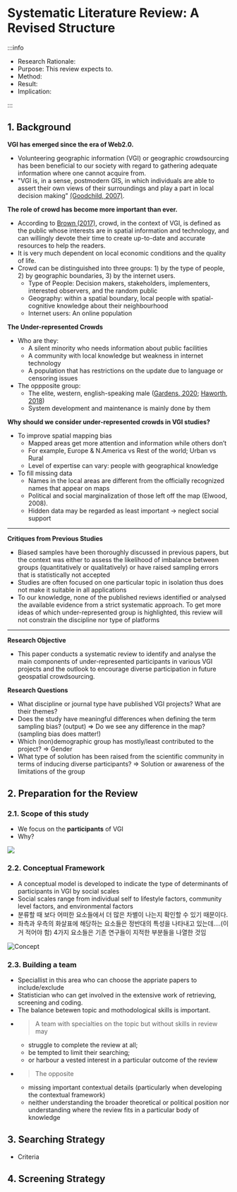 # Systematic Literature Review: A Revised Structure
:::info
* Research Rationale: 
* Purpose: This review expects to.
* Method: 
* Result: 
* Implication: 
       
:::

## 1. Background
**VGI has emerged since the era of Web2.0.** 
* Volunteering geographic information (VGI) or geographic crowdsourcing has been beneficial to our society with regard to gathering adequate information where one cannot acquire from.
* "VGI is, in a sense, postmodern GIS, in which individuals are able to assert their own views of their surroundings and play a part in local decision making" [(Goodchild, 2007)](https://www.esri.com/news/arcuser/0410/vgi.html).


**The role of crowd has become more important than ever.**
* According to [Brown (2017)](https://onlinelibrary.wiley.com/doi/full/10.1111/tgis.12207), crowd, in the context of VGI, is defined as the public whose interests are in spatial information and technology, and can willingly devote their time to create up-to-date and accurate resources to help the readers. 
* It is very much dependent on local economic conditions and the quality of life.
* Crowd can be distinguished into three groups: 1) by the type of people, 2) by geographic boundaries, 3) by the internet users.
    - Type of People: Decision makers, stakeholders, implementers, interested observers, and the random public
    - Geography: within a spatial boundary, local people with spatial-cognitive knowledge about their neighbourhood
    - Internet users: An online population


**The Under-represented Crowds**
* Who are they: 
    * A silent minority who needs information about public facilities
    * A community with local knowledge but weakness in internet technology
    * A population that has restrictions on the update due to language or censoring issues 
* The oppposite group:
    * The elite, western, english-speaking male ([Gardens, 2020](https://link.springer.com/article/10.1007/s10708-019-10035-z); [Haworth, 2018](https://www.frontiersin.org/article/10.3389/feart.2018.00183))
    * System development and maintenance is mainly done by them

**Why should we consider under-represented crowds in VGI studies?**
* To improve spatial mapping bias
    * Mapped areas get more attention and information while others don’t 
    * For example, Europe & N.America vs Rest of the world; Urban vs Rural
    * Level of expertise can vary: people with geographical knowledge
* To fill missing data
    * Names in the local areas are different from the officially recognized names that appear on maps  
    * Political and social marginalization of those left off the map (Elwood, 2008).
    * Hidden data may be regarded as least important → neglect social support


------

**Critiques from Previous Studies**
* Biased samples have been thoroughly discussed in previous papers, but the context was either to assess the likelihood of imbalance between groups (quantitatively or qualitatively) or have raised sampling errors that is statistically not accepted
* Studies are often focused on one particular topic in isolation thus does not make it suitable in all applications
* To our knowledge, none of the published reviews identified or analysed the available evidence from a strict systematic approach. To get more ideas of which under-represented group is highlighted, this review will not constrain the discipline nor type of platforms


------

**Research Objective**
* This paper conducts a systematic review to identify and analyse the main components of under-represented participants in various VGI projects and the outlook to encourage diverse participation in future geospatial crowdsourcing. 

**Research Questions**
* What discipline or journal type have published VGI projects? What are their themes?
* Does the study have meaningful differences when defining the term sampling bias? (output) ⇒ Do we see any difference in the map? (sampling bias does matter!)
* Which (non)demographic group has mostly/least contributed to the project? ⇒ Gender
* What type of solution has been raised from the scientific community in terms of inducing diverse participants? ⇒ Solution or awareness of the limitations of the group




## 2. Preparation for the Review
### 2.1. Scope of this study
* We focus on the **participants** of VGI
* Why?

![](https://i.imgur.com/CTD5Q6J.jpg)

### 2.2. Conceptual Framework
* A conceptual model is developed to indicate the type of determinants of participants in VGI by social scales
* Social scales range from individual self to lifestyle factors, community level factors, and environmental factors
* 분류할 때 보다 어떠한 요소들에서 더 많은 차별이 나는지 확인할 수 있기 때문이다.
* 좌측과 우측의 화살표에 해당하는 요소들은 정반대의 특성을 나타내고 있는데....(이거 적어야 함) 4가지 요소들은 기존 연구들이 지적한 부분들을 나열한 것임

![Concept](https://i.imgur.com/BiYMZhF.jpg)

### 2.3. Building a team
* Speciallist in this area who can choose the appriate papers to include/exclude
* Statistician who can get involved in the extensive work of retrieving, screening and coding.
* The balance betewen topic and mothodological skills is important. 
* > A team with specialties on the topic but without skills in review may 
    * struggle to complete the review at all; 
    * be tempted to limit their searching; 
    * or harbour a vested interest in a particular outcome of the review
* > The opposite
    * missing important contextual details (particularly when developing the contextual framework)
    * neither understanding the broader theoretical or political position  nor understanding where the review fits in a particular body of knowledge


## 3. Searching Strategy
* Criteria

## 4. Screening Strategy

